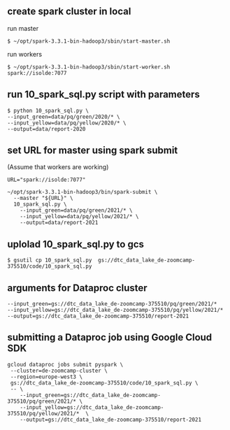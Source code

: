 ## create spark cluster in local
run master
```
$ ~/opt/spark-3.3.1-bin-hadoop3/sbin/start-master.sh
```
run workers 
```
$ ~/opt/spark-3.3.1-bin-hadoop3/sbin/start-worker.sh spark://isolde:7077
```

## run 10_spark_sql.py script with parameters
```
$ python 10_spark_sql.py \
--input_green=data/pq/green/2020/* \
--input_yellow=data/pq/yellow/2020/* \
--output=data/report-2020
```

## set URL for master using spark submit 
(Assume that workers are working)
```
URL="spark://isolde:7077"
```
```
~/opt/spark-3.3.1-bin-hadoop3/bin/spark-submit \
  --master "${URL}" \
  10_spark_sql.py \
    --input_green=data/pq/green/2021/* \
    --input_yellow=data/pq/yellow/2021/* \
    --output=data/report-2021
```

## uplolad 10_spark_sql.py to gcs
```
$ gsutil cp 10_spark_sql.py  gs://dtc_data_lake_de-zoomcamp-375510/code/10_spark_sql.py
```

## arguments for Dataproc cluster
```
--input_green=gs://dtc_data_lake_de-zoomcamp-375510/pq/green/2021/*
--input_yellow=gs://dtc_data_lake_de-zoomcamp-375510/pq/yellow/2021/*
--output=gs://dtc_data_lake_de-zoomcamp-375510/report-2021
```

## submitting a Dataproc job using Google Cloud SDK
```
gcloud dataproc jobs submit pyspark \
 --cluster=de-zoomcamp-cluster \
 --region=europe-west3 \
 gs://dtc_data_lake_de-zoomcamp-375510/code/10_spark_sql.py \
 -- \
    --input_green=gs://dtc_data_lake_de-zoomcamp-375510/pq/green/2021/* \
    --input_yellow=gs://dtc_data_lake_de-zoomcamp-375510/pq/yellow/2021/*  \
    --output=gs://dtc_data_lake_de-zoomcamp-375510/report-2021
```
